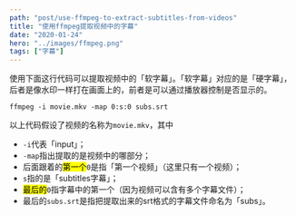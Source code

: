 ```yaml
---
path: "post/use-ffmpeg-to-extract-subtitles-from-videos"
title: "使用ffmpeg提取视频中的字幕"
date: "2020-01-24"
hero: "../images/ffmpeg.png"
tags: ["字幕"]
---
```


使用下面这行代码可以提取视频中的「软字幕」。「软字幕」对应的是「硬字幕」，后者是像水印一样打在画面上的，前者是可以通过播放器控制是否显示的。

```
ffmpeg -i movie.mkv -map 0:s:0 subs.srt
```

以上代码假设了视频的名称为<code>movie.mkv</code>，其中
- <code>-i</code>代表「input」；
- <code>-map</code>指出提取的是视频中的哪部分；
- 后面跟着的<mark>第一个</mark><code>0</code>是指「第一个视频」（这里只有一个视频）；
- <code>s</code>指的是「subtitles字幕」；
- <mark>最后的</mark><code>0</code>指字幕中的第一个（因为视频可以含有多个字幕文件）；
- 最后的<code>subs.srt</code>是指把提取出来的srt格式的字幕文件命名为「subs」。